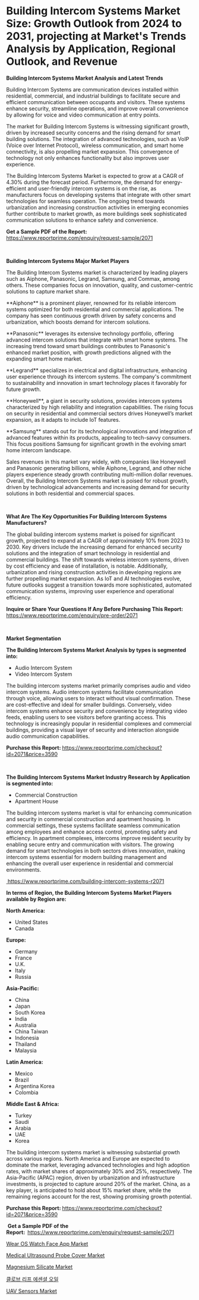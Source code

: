 <p><h1>Building Intercom Systems Market Size: Growth Outlook from 2024 to 2031, projecting at Market's Trends Analysis by Application, Regional Outlook, and Revenue</h1></p><p><strong>Building Intercom Systems Market Analysis and Latest Trends</strong></p>
<p><p>Building Intercom Systems are communication devices installed within residential, commercial, and industrial buildings to facilitate secure and efficient communication between occupants and visitors. These systems enhance security, streamline operations, and improve overall convenience by allowing for voice and video communication at entry points.</p><p>The market for Building Intercom Systems is witnessing significant growth, driven by increased security concerns and the rising demand for smart building solutions. The integration of advanced technologies, such as VoIP (Voice over Internet Protocol), wireless communication, and smart home connectivity, is also propelling market expansion. This convergence of technology not only enhances functionality but also improves user experience.</p><p>The Building Intercom Systems Market is expected to grow at a CAGR of 4.30% during the forecast period. Furthermore, the demand for energy-efficient and user-friendly intercom systems is on the rise, as manufacturers focus on developing systems that integrate with other smart technologies for seamless operation. The ongoing trend towards urbanization and increasing construction activities in emerging economies further contribute to market growth, as more buildings seek sophisticated communication solutions to enhance safety and convenience.</p></p>
<p><strong>Get a Sample PDF of the Report:&nbsp;</strong> <a href="https://www.reportprime.com/enquiry/request-sample/2071">https://www.reportprime.com/enquiry/request-sample/2071</a></p>
<p>&nbsp;</p>
<p><strong>Building Intercom Systems Major Market Players</strong></p>
<p><p>The Building Intercom Systems market is characterized by leading players such as Aiphone, Panasonic, Legrand, Samsung, and Commax, among others. These companies focus on innovation, quality, and customer-centric solutions to capture market share.</p><p>**Aiphone** is a prominent player, renowned for its reliable intercom systems optimized for both residential and commercial applications. The company has seen continuous growth driven by safety concerns and urbanization, which boosts demand for intercom solutions. </p><p>**Panasonic** leverages its extensive technology portfolio, offering advanced intercom solutions that integrate with smart home systems. The increasing trend toward smart buildings contributes to Panasonic's enhanced market position, with growth predictions aligned with the expanding smart home market.</p><p>**Legrand** specializes in electrical and digital infrastructure, enhancing user experience through its intercom systems. The company's commitment to sustainability and innovation in smart technology places it favorably for future growth.</p><p>**Honeywell**, a giant in security solutions, provides intercom systems characterized by high reliability and integration capabilities. The rising focus on security in residential and commercial sectors drives Honeywell’s market expansion, as it adapts to include IoT features.</p><p>**Samsung** stands out for its technological innovations and integration of advanced features within its products, appealing to tech-savvy consumers. This focus positions Samsung for significant growth in the evolving smart home intercom landscape.</p><p>Sales revenues in this market vary widely, with companies like Honeywell and Panasonic generating billions, while Aiphone, Legrand, and other niche players experience steady growth contributing multi-million dollar revenues. Overall, the Building Intercom Systems market is poised for robust growth, driven by technological advancements and increasing demand for security solutions in both residential and commercial spaces.</p></p>
<p>&nbsp;</p>
<p><strong>What Are The Key Opportunities For Building Intercom Systems Manufacturers?</strong></p>
<p><p>The global building intercom systems market is poised for significant growth, projected to expand at a CAGR of approximately 10% from 2023 to 2030. Key drivers include the increasing demand for enhanced security solutions and the integration of smart technology in residential and commercial buildings. The shift towards wireless intercom systems, driven by cost efficiency and ease of installation, is notable. Additionally, urbanization and rising construction activities in developing regions are further propelling market expansion. As IoT and AI technologies evolve, future outlooks suggest a transition towards more sophisticated, automated communication systems, improving user experience and operational efficiency.</p></p>
<p><strong>Inquire or Share Your Questions If Any Before Purchasing This Report:</strong> <a href="https://www.reportprime.com/enquiry/pre-order/2071">https://www.reportprime.com/enquiry/pre-order/2071</a></p>
<p>&nbsp;</p>
<p><strong>Market Segmentation</strong></p>
<p><strong>The Building Intercom Systems Market Analysis by types is segmented into:</strong></p>
<p><ul><li>Audio Intercom System</li><li>Video Intercom System</li></ul></p>
<p><p>The building intercom systems market primarily comprises audio and video intercom systems. Audio intercom systems facilitate communication through voice, allowing users to interact without visual confirmation. These are cost-effective and ideal for smaller buildings. Conversely, video intercom systems enhance security and convenience by integrating video feeds, enabling users to see visitors before granting access. This technology is increasingly popular in residential complexes and commercial buildings, providing a visual layer of security and interaction alongside audio communication capabilities.</p></p>
<p><strong>Purchase this Report:&nbsp;</strong><a href="https://www.reportprime.com/checkout?id=2071&price=3590">https://www.reportprime.com/checkout?id=2071&price=3590</a></p>
<p>&nbsp;</p>
<p><strong>The Building Intercom Systems Market Industry Research by Application is segmented into:</strong></p>
<p><ul><li>Commercial Construction</li><li>Apartment House</li></ul></p>
<p><p>The building intercom systems market is vital for enhancing communication and security in commercial construction and apartment housing. In commercial settings, these systems facilitate seamless communication among employees and enhance access control, promoting safety and efficiency. In apartment complexes, intercoms improve resident security by enabling secure entry and communication with visitors. The growing demand for smart technologies in both sectors drives innovation, making intercom systems essential for modern building management and enhancing the overall user experience in residential and commercial environments.</p></p>
<p><a href="https://www.reportprime.com/building-intercom-systems-r2071">&nbsp;https://www.reportprime.com/building-intercom-systems-r2071</a></p>
<p><strong>In terms of Region, the Building Intercom Systems Market Players available by Region are:</strong></p>
<p>
    <p> <strong> North America: </strong>
        <ul>
            <li>United States</li>
            <li>Canada</li>
        </ul>
        </p> 
    <p> <strong> Europe: </strong>
        <ul>
            <li>Germany</li>
            <li>France</li>
            <li>U.K.</li>
            <li>Italy</li>
            <li>Russia</li>
        </ul>
        </p> 
    <p> <strong> Asia-Pacific: </strong>
        <ul>
            <li>China</li>
            <li>Japan</li>
            <li>South Korea</li>
            <li>India</li>
            <li>Australia</li>
            <li>China Taiwan</li>
            <li>Indonesia</li>
            <li>Thailand</li>
            <li>Malaysia</li>
        </ul>
        </p> 
    <p> <strong> Latin America: </strong>
        <ul>
            <li>Mexico</li>
            <li>Brazil</li>
            <li>Argentina Korea</li>
            <li>Colombia</li>
        </ul>
        </p> 
    <p> <strong> Middle East & Africa: </strong>
        <ul>
            <li>Turkey</li>
            <li>Saudi</li>
            <li>Arabia</li>
            <li>UAE</li>
            <li>Korea</li>
        </ul>
    </p>
    </p>
<p><p>The building intercom systems market is witnessing substantial growth across various regions. North America and Europe are expected to dominate the market, leveraging advanced technologies and high adoption rates, with market shares of approximately 30% and 25%, respectively. The Asia-Pacific (APAC) region, driven by urbanization and infrastructure investments, is projected to capture around 20% of the market. China, as a key player, is anticipated to hold about 15% market share, while the remaining regions account for the rest, showing promising growth potential.</p></p>
<p><strong>Purchase this Report: </strong><a href="https://www.reportprime.com/checkout?id=2071&price=3590">https://www.reportprime.com/checkout?id=2071&price=3590</a></p>
<p>&nbsp;<strong>Get a Sample PDF of the Report:&nbsp;&nbsp;</strong><a href="https://www.reportprime.com/enquiry/request-sample/2071">https://www.reportprime.com/enquiry/request-sample/2071</a></p>
<p><strong></strong></p>
<p><p><a href="https://medium.com/@m.muhlisin.sin_83756/what-innovations-and-market-trends-are-shaping-the-wear-os-watch-face-app-market-c1e4d149744b">Wear OS Watch Face App Market</a></p><p><a href="https://issuu.com/reportprime-2/docs/medical-ultrasound-probe-cover-mark_ffdf1e002cfe79">Medical Ultrasound Probe Cover Market</a></p><p><a href="https://www.linkedin.com/pulse/magnesium-silicate-market-global-regional-analysis-focus-3qvxc?trackingId=IP3FoirIQ%2FWlvgcYorbr3A%3D%3D">Magnesium Silicate Market</a></p><p><a href="https://medium.com/@nargishussain12/%ED%81%B4%EB%A1%9C%EB%B8%8C-%EC%9E%8E-%EC%97%90%EC%84%BC%EC%85%9C-%EC%98%A4%EC%9D%BC-%EC%8B%9C%EC%9E%A5-%EA%B7%9C%EB%AA%A8-%EC%84%B1%EC%9E%A5-%EC%B6%94%EC%84%B8-%EB%B0%8F-%EC%82%B0%EC%97%85-%EB%B6%84%EC%84%9D-%EC%9C%A0%ED%98%95%EB%B3%84-%EC%9D%91%EC%9A%A9-%EB%B6%84%EC%95%BC%EB%B3%84-2024%EB%85%84%EB%B6%80%ED%84%B0-2031%EB%85%84%EA%B9%8C%EC%A7%80%EC%9D%98-%EC%98%88%EC%B8%A1-c95194828fee">클로브 리프 에센셜 오일</a></p><p><a href="https://github.com/Krish2023na/Market-Research-Report-List-6/blob/main/uav-sensors-market.md">UAV Sensors Market</a></p></p>